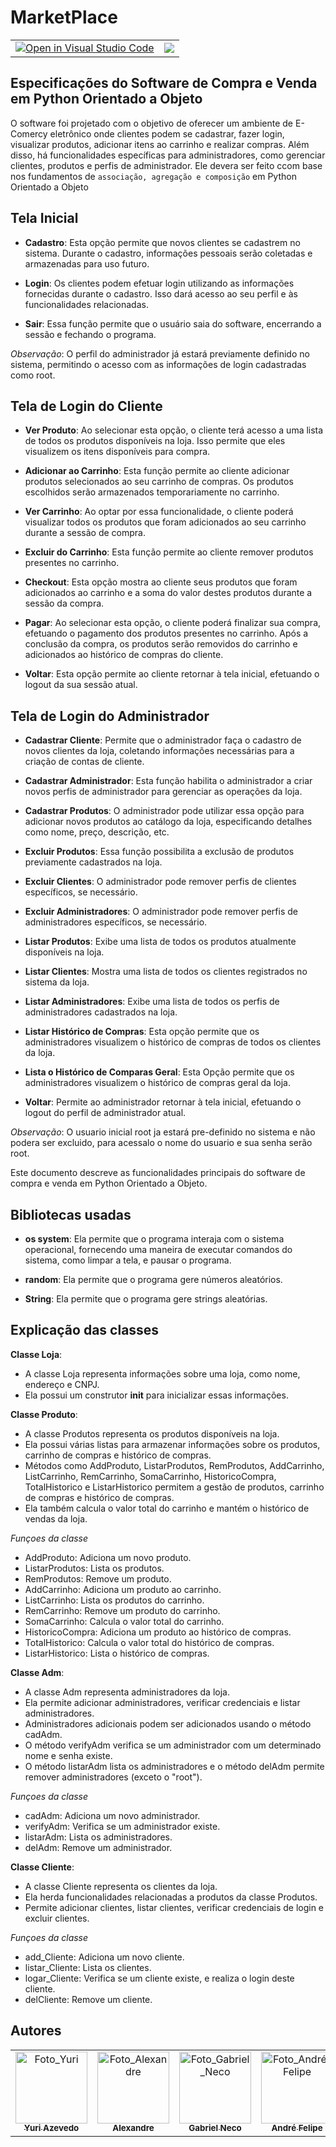 # MarketPlace

<table>
<tr>
    <td align="center">
        <a href="https://open.vscode.dev/diegorkkj/marketplace">
        <img src="https://classroom.github.com/assets/open-in-vscode-718a45dd9cf7e7f842a935f5ebbe5719a5e09af4491e668f4dbf3b35d5cca122.svg" alt="Open in Visual Studio Code">
        </a>
    </td>
    <td align="center">
        <img src="https://img.shields.io/static/v1?label=STATUS&message=%20Finalizado&color=blue&style=for-the-badge&logo=REACT"/>
    </td>
</tr>
</table>

## Especificações do Software de Compra e Venda em Python Orientado a Objeto

O software foi projetado com o objetivo de oferecer um ambiente de E-Comercy eletrônico onde clientes podem se cadastrar, fazer login, visualizar produtos, adicionar itens ao carrinho e realizar compras. Além disso, há funcionalidades específicas para administradores, como gerenciar clientes, produtos e perfis de administrador.
Ele devera ser feito ccom base nos fundamentos de `associação, agregação e composição` em Python Orientado a Objeto

## Tela Inicial

- **Cadastro**: Esta opção permite que novos clientes se cadastrem no sistema. Durante o cadastro, informações pessoais serão coletadas e armazenadas para uso futuro.

- **Login**: Os clientes podem efetuar login utilizando as informações fornecidas durante o cadastro. Isso dará acesso ao seu perfil e às funcionalidades relacionadas.

- **Sair**: Essa função permite que o usuário saia do software, encerrando a sessão e fechando o programa.

_Observação_: O perfil do administrador já estará previamente definido no sistema, permitindo o acesso com as informações de login cadastradas como root.

## Tela de Login do Cliente

- **Ver Produto**: Ao selecionar esta opção, o cliente terá acesso a uma lista de todos os produtos disponíveis na loja. Isso permite que eles visualizem os itens disponíveis para compra.

- **Adicionar ao Carrinho**: Esta função permite ao cliente adicionar produtos selecionados ao seu carrinho de compras. Os produtos escolhidos serão armazenados temporariamente no carrinho.

- **Ver Carrinho**: Ao optar por essa funcionalidade, o cliente poderá visualizar todos os produtos que foram adicionados ao seu carrinho durante a sessão de compra.

- **Excluir do Carrinho**: Esta função permite ao cliente remover produtos presentes no carrinho.

- **Checkout**: Esta opção mostra ao cliente seus produtos que foram adicionados ao carrinho e a soma do valor destes produtos durante a sessão da compra.

- **Pagar**: Ao selecionar esta opção, o cliente poderá finalizar sua compra, efetuando o pagamento dos produtos presentes no carrinho. Após a conclusão da compra, os produtos serão removidos do carrinho e adicionados ao histórico de compras do cliente.

- **Voltar**: Esta opção permite ao cliente retornar à tela inicial, efetuando o logout da sua sessão atual.

## Tela de Login do Administrador

- **Cadastrar Cliente**: Permite que o administrador faça o cadastro de novos clientes da loja, coletando informações necessárias para a criação de contas de cliente.

- **Cadastrar Administrador**: Esta função habilita o administrador a criar novos perfis de administrador para gerenciar as operações da loja.

- **Cadastrar Produtos**: O administrador pode utilizar essa opção para adicionar novos produtos ao catálogo da loja, especificando detalhes como nome, preço, descrição, etc.

- **Excluir Produtos**: Essa função possibilita a exclusão de produtos previamente cadastrados na loja.

- **Excluir Clientes**: O administrador pode remover perfis de clientes específicos, se necessário.

- **Excluir Administradores**: O administrador pode remover perfis de administradores específicos, se necessário.

- **Listar Produtos**: Exibe uma lista de todos os produtos atualmente disponíveis na loja.

- **Listar Clientes**: Mostra uma lista de todos os clientes registrados no sistema da loja.

- **Listar Administradores**: Exibe uma lista de todos os perfis de administradores cadastrados na loja.

- **Listar Histórico de Compras**: Esta opção permite que os administradores visualizem o histórico de compras de todos os clientes da loja.

- **Lista o Histórico de Comparas Geral**: Esta Opção permite que os administradores visualizem o histórico de compras geral da loja.

- **Voltar**: Permite ao administrador retornar à tela inicial, efetuando o logout do perfil de administrador atual.

_Observação_: O usuario inicial root ja estará pre-definido no sistema e não podera ser excluido, para acessalo o nome do usuario e sua senha serão root.

Este documento descreve as funcionalidades principais do software de compra e venda em Python Orientado a Objeto.

## Bibliotecas usadas

- **os system**: Ela permite que o programa interaja com o sistema operacional, fornecendo uma maneira de executar comandos do sistema, como limpar a tela, e pausar o programa.

- **random**: Ela permite que o programa gere números aleatórios.

- **String**: Ela permite que o programa gere strings aleatórias.

## Explicação das classes

**Classe Loja**: 
* A classe Loja representa informações sobre uma loja, como nome, endereço e CNPJ.
* Ela possui um construtor __init__ para inicializar essas informações.


**Classe Produto**: 
* A classe Produtos representa os produtos disponíveis na loja.
* Ela possui várias listas para armazenar informações sobre os produtos, carrinho de compras e histórico de compras.
* Métodos como AddProduto, ListarProdutos, RemProdutos, AddCarrinho, ListCarrinho, RemCarrinho, SomaCarrinho, HistoricoCompra, TotalHistorico e       ListarHistorico permitem a gestão de produtos, carrinho de compras e histórico de compras.
* Ela também calcula o valor total do carrinho e mantém o histórico de vendas da loja.

_Funçoes da classe_
* AddProduto: Adiciona um novo produto.
* ListarProdutos: Lista os produtos.
* RemProdutos: Remove um produto.
* AddCarrinho: Adiciona um produto ao carrinho.
* ListCarrinho: Lista os produtos do carrinho.
* RemCarrinho: Remove um produto do carrinho.
* SomaCarrinho: Calcula o valor total do carrinho.
* HistoricoCompra: Adiciona um produto ao histórico de compras.
* TotalHistorico: Calcula o valor total do histórico de compras.
* ListarHistorico: Lista o histórico de compras.


**Classe Adm**: 
* A classe Adm representa administradores da loja.
* Ela permite adicionar administradores, verificar credenciais e listar administradores.
* Administradores adicionais podem ser adicionados usando o método cadAdm.
* O método verifyAdm verifica se um administrador com um determinado nome e senha existe.
* O método listarAdm lista os administradores e o método delAdm permite remover administradores (exceto o "root").

_Funçoes da classe_
* cadAdm: Adiciona um novo administrador.
* verifyAdm: Verifica se um administrador existe.
* listarAdm: Lista os administradores.
* delAdm: Remove um administrador.


**Classe Cliente**: 
* A classe Cliente representa os clientes da loja.
* Ela herda funcionalidades relacionadas a produtos da classe Produtos.
* Permite adicionar clientes, listar clientes, verificar credenciais de login e excluir clientes.

_Funçoes da classe_
* add_Cliente: Adiciona um novo cliente.
* listar_Cliente: Lista os clientes.
* logar_Cliente: Verifica se um cliente existe, e realiza o login deste cliente.
* delCliente: Remove um cliente.


## Autores

<div align="center">
    <table>
    <tr>
        <td align="center" >
        <a href="https://github.com/Projectyuuri07">
            <img src="https://avatars.githubusercontent.com/Projectyuuri07" width="115px;" alt="Foto_Yuri"/><br>
            <sub>
            <b>Yuri Azevedo</b>
            </sub>
        </a>
        </td>
        <td align="center">
        <a href="https://github.com/vitrolaaotn">
            <img src="https://avatars.githubusercontent.com/vitrolaaotn" width="115px;" alt="Foto_Alexandre"/><br>
            <sub>
            <b>Alexandre</b>
            </sub>
        </a>
        </td>
        <td align="center">
        <a href="https://github.com/1GabsFps">
            <img src="https://avatars.githubusercontent.com/1GabsFps" width="115px;" alt="Foto_Gabriel_Neco"/><br>
            <sub>
            <b>Gabriel Neco</b>
            </sub>
        </a>
        </td>
        <td align="center">
        <a href="https://github.com/DzinnnXn">
            <img src="https://avatars.githubusercontent.com/DzinnnXn" width="115px;" alt="Foto_André_Felipe"/><br>
            <sub>
            <b>André Felipe</b>
            </sub>
        </a>
        </td>
        <td align="center">
        <a href="https://github.com/diegorkkj">
            <img src="https://avatars.githubusercontent.com/diegorkkj" width="115px;" alt="Foto_Diego"/><br>
            <sub>
            <b>Diego</b>
            </sub>
        </a>
        </td>
    </tr>
    </table>
</div>

